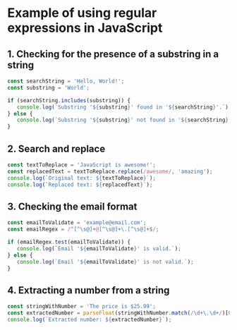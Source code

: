 # Example of using regular expressions in JavaScript

## 1. Checking for the presence of a substring in a string
```js
const searchString = 'Hello, World!';
const substring = 'World';

if (searchString.includes(substring)) {
   console.log(`Substring '${substring}' found in '${searchString}'.`);
} else {
   console.log(`Substring '${substring}' not found in '${searchString}'.`);
}
```

## 2. Search and replace
```js
const textToReplace = 'JavaScript is awesome!';
const replacedText = textToReplace.replace(/awesome/, 'amazing');
console.log(`Original text: ${textToReplace}`);
console.log(`Replaced text: ${replacedText}`);
```

## 3. Checking the email format
```js
const emailToValidate = 'example@email.com';
const emailRegex = /^[^\s@]+@[^\s@]+\.[^\s@]+$/;

if (emailRegex.test(emailToValidate)) {
   console.log(`Email '${emailToValidate}' is valid.`);
} else {
   console.log(`Email '${emailToValidate}' is not valid.`);
}
```

## 4. Extracting a number from a string
```js
const stringWithNumber = 'The price is $25.99';
const extractedNumber = parseFloat(stringWithNumber.match(/\d+\.\d+/)[0]);
console.log(`Extracted number: ${extractedNumber}`);
```
